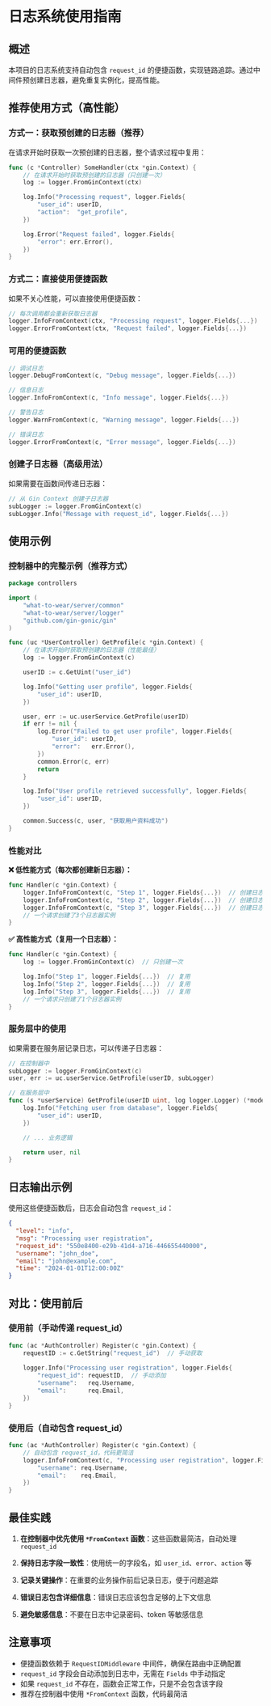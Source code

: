 # 日志系统使用指南

## 概述

本项目的日志系统支持自动包含 `request_id` 的便捷函数，实现链路追踪。通过中间件预创建日志器，避免重复实例化，提高性能。

## 推荐使用方式（高性能）

### 方式一：获取预创建的日志器（推荐）

在请求开始时获取一次预创建的日志器，整个请求过程中复用：

```go
func (c *Controller) SomeHandler(ctx *gin.Context) {
    // 在请求开始时获取预创建的日志器（只创建一次）
    log := logger.FromGinContext(ctx)

    log.Info("Processing request", logger.Fields{
        "user_id": userID,
        "action":  "get_profile",
    })

    log.Error("Request failed", logger.Fields{
        "error": err.Error(),
    })
}
```

### 方式二：直接使用便捷函数

如果不关心性能，可以直接使用便捷函数：

```go
// 每次调用都会重新获取日志器
logger.InfoFromContext(ctx, "Processing request", logger.Fields{...})
logger.ErrorFromContext(ctx, "Request failed", logger.Fields{...})
```

### 可用的便捷函数

```go
// 调试日志
logger.DebugFromContext(c, "Debug message", logger.Fields{...})

// 信息日志
logger.InfoFromContext(c, "Info message", logger.Fields{...})

// 警告日志
logger.WarnFromContext(c, "Warning message", logger.Fields{...})

// 错误日志
logger.ErrorFromContext(c, "Error message", logger.Fields{...})
```

### 创建子日志器（高级用法）

如果需要在函数间传递日志器：

```go
// 从 Gin Context 创建子日志器
subLogger := logger.FromGinContext(c)
subLogger.Info("Message with request_id", logger.Fields{...})
```

## 使用示例

### 控制器中的完整示例（推荐方式）

```go
package controllers

import (
    "what-to-wear/server/common"
    "what-to-wear/server/logger"
    "github.com/gin-gonic/gin"
)

func (uc *UserController) GetProfile(c *gin.Context) {
    // 在请求开始时获取预创建的日志器（性能最佳）
    log := logger.FromGinContext(c)

    userID := c.GetUint("user_id")

    log.Info("Getting user profile", logger.Fields{
        "user_id": userID,
    })

    user, err := uc.userService.GetProfile(userID)
    if err != nil {
        log.Error("Failed to get user profile", logger.Fields{
            "user_id": userID,
            "error":   err.Error(),
        })
        common.Error(c, err)
        return
    }

    log.Info("User profile retrieved successfully", logger.Fields{
        "user_id": userID,
    })

    common.Success(c, user, "获取用户资料成功")
}
```

### 性能对比

**❌ 低性能方式（每次都创建新日志器）：**
```go
func Handler(c *gin.Context) {
    logger.InfoFromContext(c, "Step 1", logger.Fields{...})  // 创建日志器1
    logger.InfoFromContext(c, "Step 2", logger.Fields{...})  // 创建日志器2
    logger.InfoFromContext(c, "Step 3", logger.Fields{...})  // 创建日志器3
    // 一个请求创建了3个日志器实例
}
```

**✅ 高性能方式（复用一个日志器）：**
```go
func Handler(c *gin.Context) {
    log := logger.FromGinContext(c)  // 只创建一次

    log.Info("Step 1", logger.Fields{...})  // 复用
    log.Info("Step 2", logger.Fields{...})  // 复用
    log.Info("Step 3", logger.Fields{...})  // 复用
    // 一个请求只创建了1个日志器实例
}
```

### 服务层中的使用

如果需要在服务层记录日志，可以传递子日志器：

```go
// 在控制器中
subLogger := logger.FromGinContext(c)
user, err := uc.userService.GetProfile(userID, subLogger)

// 在服务层中
func (s *userService) GetProfile(userID uint, log logger.Logger) (*models.User, error) {
    log.Info("Fetching user from database", logger.Fields{
        "user_id": userID,
    })

    // ... 业务逻辑

    return user, nil
}
```

## 日志输出示例

使用这些便捷函数后，日志会自动包含 `request_id`：

```json
{
  "level": "info",
  "msg": "Processing user registration",
  "request_id": "550e8400-e29b-41d4-a716-446655440000",
  "username": "john_doe",
  "email": "john@example.com",
  "time": "2024-01-01T12:00:00Z"
}
```

## 对比：使用前后

### 使用前（手动传递 request_id）

```go
func (ac *AuthController) Register(c *gin.Context) {
    requestID := c.GetString("request_id")  // 手动获取
    
    logger.Info("Processing user registration", logger.Fields{
        "request_id": requestID,  // 手动添加
        "username":   req.Username,
        "email":      req.Email,
    })
}
```

### 使用后（自动包含 request_id）

```go
func (ac *AuthController) Register(c *gin.Context) {
    // 自动包含 request_id，代码更简洁
    logger.InfoFromContext(c, "Processing user registration", logger.Fields{
        "username": req.Username,
        "email":    req.Email,
    })
}
```

## 最佳实践

1. **在控制器中优先使用 `*FromContext` 函数**：这些函数最简洁，自动处理 `request_id`

2. **保持日志字段一致性**：使用统一的字段名，如 `user_id`、`error`、`action` 等

3. **记录关键操作**：在重要的业务操作前后记录日志，便于问题追踪

4. **错误日志包含详细信息**：错误日志应该包含足够的上下文信息

5. **避免敏感信息**：不要在日志中记录密码、token 等敏感信息

## 注意事项

- 便捷函数依赖于 `RequestIDMiddleware` 中间件，确保在路由中正确配置
- `request_id` 字段会自动添加到日志中，无需在 `Fields` 中手动指定
- 如果 `request_id` 不存在，函数会正常工作，只是不会包含该字段
- 推荐在控制器中使用 `*FromContext` 函数，代码最简洁

